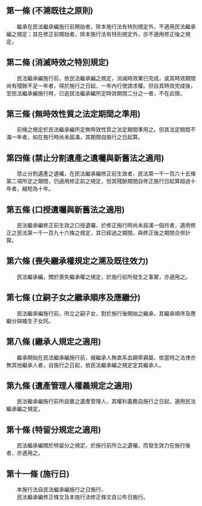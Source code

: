 第一條 (不溯既往之原則)
-----------------------
　　繼承在民法繼承編施行前開始者，除本施行法有特別規定外，不適用民法繼承編之規定；其在修正前開始者，除本施行法有特別規定外，亦不適用修正後之規定。  


第二條 (消滅時效之特別規定)
---------------------------
　　民法繼承編施行前，依民法繼承編之規定，消滅時效業已完成，或其時效期間尚有殘餘不足一年者，得於施行之日起，一年內行使請求權。但自其時效完成後，至民法繼承編施行時，已逾民法繼承編所定時效期間二分之一者，不在此限。  


第三條 (無時效性質之法定期間之準用)
-----------------------------------
　　前條之規定於民法繼承編所定無時效性質之法定期間準用之。但其法定期間不滿一年者，如在施行時尚未屆滿，其期間自施行之日起算。  


第四條 (禁止分割遺產之遺囑與新舊法之適用)
-----------------------------------------
　　禁止分割遺產之遺囑，在民法繼承編修正前生效者，民法第一千一百六十五條第二項所定之期間，仍適用修正前之規定，但其殘餘期間自修正施行日起算超過十年者，縮短為十年。  


第五條 (口授遺囑與新舊法之適用)
-------------------------------
　　民法繼承編修正前生效之口授遺囑，於修正施行時尚未屆滿一個月者，適用修正之民法第一千一百九十六條之規定，其已經過之期間，與修正後之期間合併計算。  


第六條 (喪失繼承權規定之溯及既往效力)
-------------------------------------
　　民法繼承編，關於喪失繼承權之規定，於施行前所發生之事實，亦適用之。  


第七條 (立嗣子女之繼承順序及應繼分)
-----------------------------------
　　民法繼承編施行前，所立之嗣子女，對於施行後開始之繼承，其繼承順序及應繼分與婚生子女同。  


第八條 (繼承人規定之適用)
-------------------------
　　繼承開始在民法繼承編施行前，被繼承人無直系血親卑親屬，依當時之法律亦無其他繼承人者，自施行之日起，依民法繼承編之規定定其繼承人。  


第九條 (遺產管理人權義規定之適用)
---------------------------------
　　民法繼承編施行前所設置之遺產管理人，其權利義務自施行之日起，適用民法繼承編之規定。  


第十條 (特留分規定之適用)
-------------------------
　　民法繼承編關於特留分之規定，於施行前所立之遺囑，而發生效力在施行後者，亦適用之。  


第十一條 (施行日)
-----------------
　　本施行法自民法繼承編施行之日施行。  
　　民法繼承編修正條文及本施行法修正條文自公布日施行。